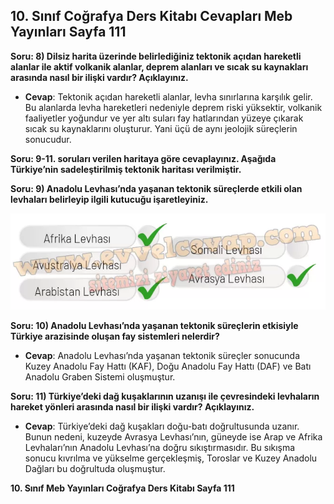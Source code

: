 ## 10. Sınıf Coğrafya Ders Kitabı Cevapları Meb Yayınları Sayfa 111

**Soru: 8) Dilsiz harita üzerinde belirlediğiniz tektonik açıdan hareketli alanlar ile aktif volkanik alanlar, deprem alanları ve sıcak su kaynakları arasında nasıl bir ilişki vardır? Açıklayınız.**

* **Cevap**: Tektonik açıdan hareketli alanlar, levha sınırlarına karşılık gelir. Bu alanlarda levha hareketleri nedeniyle deprem riski yüksektir, volkanik faaliyetler yoğundur ve yer altı suları fay hatlarından yüzeye çıkarak sıcak su kaynaklarını oluşturur. Yani üçü de aynı jeolojik süreçlerin sonucudur.

**Soru: 9-11. soruları verilen haritaya göre cevaplayınız. Aşağıda Türkiye’nin sadeleştirilmiş tektonik haritası verilmiştir.**

**Soru: 9) Anadolu Levhası’nda yaşanan tektonik süreçlerde etkili olan levhaları belirleyip ilgili kutucuğu işaretleyiniz.**

![](./image1.webp)

**Soru: 10) Anadolu Levhası’nda yaşanan tektonik süreçlerin etkisiyle Türkiye arazisinde oluşan fay sistemleri nelerdir?**

* **Cevap**: Anadolu Levhası’nda yaşanan tektonik süreçler sonucunda Kuzey Anadolu Fay Hattı (KAF), Doğu Anadolu Fay Hattı (DAF) ve Batı Anadolu Graben Sistemi oluşmuştur.

**Soru: 11) Türkiye’deki dağ kuşaklarının uzanışı ile çevresindeki levhaların hareket yönleri arasında nasıl bir ilişki vardır? Açıklayınız.**

* **Cevap**: Türkiye’deki dağ kuşakları doğu-batı doğrultusunda uzanır. Bunun nedeni, kuzeyde Avrasya Levhası’nın, güneyde ise Arap ve Afrika Levhaları’nın Anadolu Levhası’na doğru sıkıştırmasıdır. Bu sıkışma sonucu kıvrılma ve yükselme gerçekleşmiş, Toroslar ve Kuzey Anadolu Dağları bu doğrultuda oluşmuştur.

**10. Sınıf Meb Yayınları Coğrafya Ders Kitabı Sayfa 111**